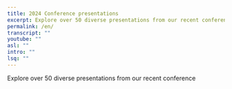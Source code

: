 ```yaml
---
title: 2024 Conference presentations
excerpt: Explore over 50 diverse presentations from our recent conference
permalink: /en/
transcript: ""
youtube: ""
asl: ""
intro: ""
lsq: ""
---
```

Explore over 50 diverse presentations from our recent conference
